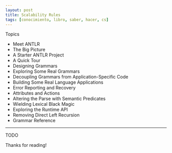 ```yaml
---
layout: post
title: Scalability Rules
tags: [conocimiento, libro, saber, hacer, cs]
---
```


<!--Resumen-->

Topics 

- Meet ANTLR
- The Big Picture
- A Starter ANTLR Project
- A Quick Tour
- Designing Grammars
- Exploring Some Real Grammars
- Decoupling Grammars from Application-Specific Code
- Building Some Real Language Applications
- Error Reporting and Recovery
- Attributes and Actions
- Altering the Parse with Semantic Predicates
- Wielding Lexical Black Magic
- Exploring the Runtime API
- Removing Direct Left Recursion
- Grammar Reference

---

<!--more-->
TODO
  
Thanks for reading!
